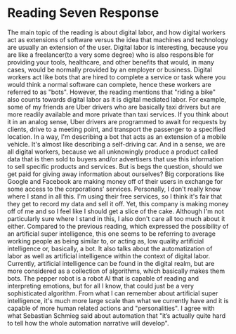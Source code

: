# Reading Seven Response

The main topic of the reading is about digital labor, and how digital workers act as extensions of software versus the idea that machines and technology are usually an extension of the user. Digital labor is interesting, because you are like a freelancer(to a very some degree) who is also responsible for providing your tools, healthcare, and other benefits that would, in many cases, would be normally provided by an employer or business. Digital workers act like bots that are hired to complete a service or task where you would think a normal software can complete, hence these workers are referred to as "bots". However, the reading mentions that "riding a bike" also counts towards digital labor as it is digital mediated labor. For example, some of my friends are Uber drivers who are basically taxi drivers but are more readily available and more private than taxi services. If you think about it in an analog sense, Uber drivers are programmed to await for requests by clients, drive to a meeting point, and transport the passenger to a specified location. In a way, I'm describing a bot that acts as an extension of a mobile vehicle. It's almost like describing a self-driving car. And in a sense, we are all digital workers, because we all unknowingly produce a product called data that is then sold to buyers and/or advertisers that use this information to sell specific products and services. But is begs the question, should we get paid for giving away information about ourselves? Big corporations like Google and Facebook are making money off of their users in exchange for some access to the corporations' services. Personally, I don't really know where I stand in all this. I'm using their free services, so I think it's fair that they get to record my data and sell it off. Yet, this company is making money off of me and so I feel like I should get a slice of the cake. Although I'm not particularly sure where I stand in this, I also don't care all too much about it either.
Compared to the previous reading, which expressed the possibility of an artificial super intelligence, this one seems to be referring to average working people as being similar to, or acting as, low quality artificial intelligence or, basically, a bot. It also talks about the automatization of labor as well as artificial intelligence within the context of digital labor. Currently, artificial intelligence can be found in the digital realm, but are more considered as a collection of algorithms, which basically makes them bots. The pepper robot is a robot AI that is capable of reading and interpreting emotions, but for all I know, that could just be a very sophisticated algorithm. From what I can remember about artificial super intelligence, it's much more large scale than what we currently have and it is capable of more human related actions and "personalities". I agree with what Sebastian Schmieg said about automation that "it’s actually quite hard to tell how the whole automation narrative will develop".
